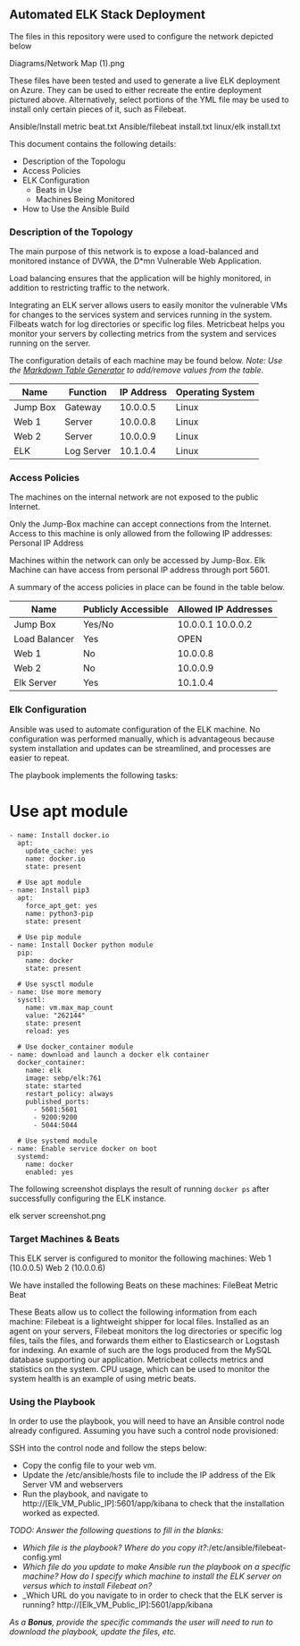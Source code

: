 ## Automated ELK Stack Deployment

The files in this repository were used to configure the network depicted below 

Diagrams/Network Map (1).png

These files have been tested and used to generate a live ELK deployment on Azure. They can be used to either recreate the entire deployment pictured above. Alternatively, select portions of the YML file may be used to install only certain pieces of it, such as Filebeat.

  Ansible/Install metric beat.txt
  Ansible/filebeat install.txt
  linux/elk install.txt
  
This document contains the following details:
- Description of the Topologu
- Access Policies
- ELK Configuration
  - Beats in Use
  - Machines Being Monitored
- How to Use the Ansible Build


### Description of the Topology

The main purpose of this network is to expose a load-balanced and monitored instance of DVWA, the D*mn Vulnerable Web Application.

Load balancing ensures that the application will be highly monitored, in addition to restricting traffic to the network.


Integrating an ELK server allows users to easily monitor the vulnerable VMs for changes to the services system and services running in the system.
	Filbeats watch for log directories or specific log files.
	Metricbeat helps you monitor your servers by collecting metrics from the system and services running on the server.

The configuration details of each machine may be found below.
_Note: Use the [Markdown Table Generator](http://www.tablesgenerator.com/markdown_tables) to add/remove values from the table_.

| Name     | Function  | IP Address | Operating System |
|----------|-----------|------------|------------------|
| Jump Box | Gateway   | 10.0.0.5   | Linux            |
| Web 1    | Server    | 10.0.0.8   | Linux            |
| Web 2    | Server    | 10.0.0.9   | Linux            |
| ELK      | Log Server| 10.1.0.4   | Linux            |

### Access Policies

The machines on the internal network are not exposed to the public Internet. 

Only the Jump-Box machine can accept connections from the Internet. Access to this machine is only allowed from the following IP addresses:
Personal IP Address

Machines within the network can only be accessed by Jump-Box.
Elk Machine can have access from personal IP address through port 5601.

A summary of the access policies in place can be found in the table below.

| Name          | Publicly Accessible | Allowed IP Addresses |
|---------------|---------------------|----------------------|
| Jump Box      | Yes/No              | 10.0.0.1 10.0.0.2    |
| Load Balancer | Yes                 | OPEN                 |
| Web 1         | No                  | 10.0.0.8             |
| Web 2         | No                  | 10.0.0.9             |
| Elk Server    | Yes                 | 10.1.0.4             |

### Elk Configuration

Ansible was used to automate configuration of the ELK machine. No configuration was performed manually, which is advantageous because system installation and updates can be streamlined, and processes are easier to repeat.

The playbook implements the following tasks:
  
# Use apt module
    - name: Install docker.io
      apt:
        update_cache: yes
        name: docker.io
        state: present

      # Use apt module
    - name: Install pip3
      apt:
        force_apt_get: yes
        name: python3-pip
        state: present

      # Use pip module
    - name: Install Docker python module
      pip:
        name: docker
        state: present

      # Use sysctl module
    - name: Use more memory
      sysctl:
        name: vm.max_map_count
        value: "262144"
        state: present
        reload: yes

      # Use docker_container module
    - name: download and launch a docker elk container
      docker_container:
        name: elk
        image: sebp/elk:761
        state: started
        restart_policy: always
        published_ports:
          - 5601:5601
          - 9200:9200
          - 5044:5044

      # Use systemd module
    - name: Enable service docker on boot
      systemd:
        name: docker
        enabled: yes
		

The following screenshot displays the result of running `docker ps` after successfully configuring the ELK instance.

elk server screenshot.png

### Target Machines & Beats
This ELK server is configured to monitor the following machines:
Web 1 (10.0.0.5)
Web 2 (10.0.0.6)

We have installed the following Beats on these machines:
FileBeat
Metric Beat

These Beats allow us to collect the following information from each machine:
Filebeat is a lightweight shipper for local files. Installed as an agent on your servers, Filebeat monitors the log directories or specific log files, tails the files, and forwards them either to Elasticsearch or Logstash for indexing. An examle of such are the logs produced from the MySQL database supporting our application.
Metricbeat collects metrics and statistics on the system. CPU usage, which can be used to monitor the system health is an example of using metric beats. 
### Using the Playbook
In order to use the playbook, you will need to have an Ansible control node already configured. Assuming you have such a control node provisioned: 

SSH into the control node and follow the steps below:
- Copy the config file to your web vm. 
- Update the /etc/ansible/hosts file to include the IP address of the Elk Server VM and webservers
- Run the playbook, and navigate to http://[Elk_VM_Public_IP]:5601/app/kibana to check that the installation worked as expected.

_TODO: Answer the following questions to fill in the blanks:_
- _Which file is the playbook? Where do you copy it?_:/etc/ansible/filebeat-config.yml
- _Which file do you update to make Ansible run the playbook on a specific machine? How do I specify which machine to install the ELK server on versus which to install Filebeat on?_
- _Which URL do you navigate to in order to check that the ELK server is running?
http://[Elk_VM_Public_IP]:5601/app/kibana


_As a **Bonus**, provide the specific commands the user will need to run to download the playbook, update the files, etc._
